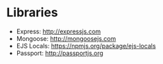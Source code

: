 # Libraries #
* Express: http://expressjs.com
* Mongoose: http://mongoosejs.com
* EJS Locals: https://npmjs.org/package/ejs-locals
* Passport: http://passportjs.org
